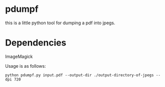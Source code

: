 # pdumpf

this is a little python tool for dumping a pdf into jpegs.

# Dependencies

ImageMagick

Usage is as follows:

```shell
python pdumpf.py input.pdf --output-dir ./output-directory-of-jpegs --dpi 720
```
